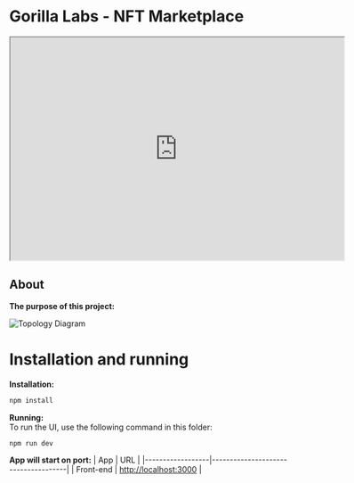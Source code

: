 # Gorilla Labs - NFT Marketplace

<iframe src="https://yourwebsite.com/page-displaying-image.html" width="600" height="400">
  <p>Your browser does not support iframes.</p>
</iframe>


## About  
**The purpose of this project:**


![Topology Diagram](...)

# Installation and running

**Installation:**  

```bash
npm install
```

**Running:**  
To run the UI, use the following command in this folder:
```bash
npm run dev
```

**App will start on port:**
| App              | URL                                 |
|------------------|-------------------------------------|
| Front-end | [http://localhost:3000](http://localhost:3000) |






